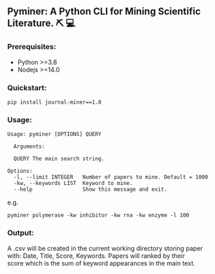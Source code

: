 ## Pyminer: A Python CLI for Mining Scientific Literature. ⛏ 💻
 
### Prerequisites:
- Python >=3.8
- Nodejs >=14.0

### Quickstart:
```
pip install journal-miner==1.0
```
### Usage:
```
Usage: pyminer [OPTIONS] QUERY

  Arguments:

  QUERY The main search string.

Options:
  -l, --limit INTEGER   Number of papers to mine. Default = 1000
  -kw, --keywords LIST  Keyword to mine.
  --help                Show this message and exit.
```
e.g.
```
pyminer polymerase -kw inhibitor -kw rna -kw enzyme -l 100
```
### Output:
A .csv will be created in the current working directory storing paper  
with: Date, Title, Score, Keywords. Papers will ranked by their  
score which is the sum of keyword appearances in the main text.
